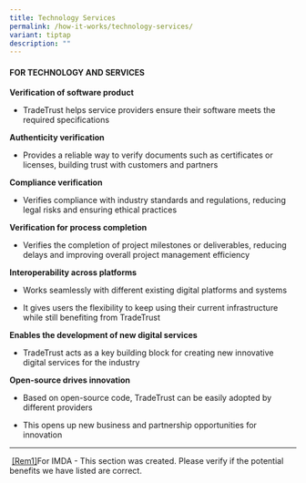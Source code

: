 ```yaml
---
title: Technology Services
permalink: /how-it-works/technology-services/
variant: tiptap
description: ""
---
```

<h4><strong>FOR TECHNOLOGY AND SERVICES</strong></h4>
<p><strong>Verification of software product </strong>
</p>
<ul data-tight="true" class="tight">
<li>
<p>TradeTrust helps service providers ensure their software meets the required
specifications</p>
</li>
</ul>
<p><strong>Authenticity verification</strong>
</p>
<ul data-tight="true" class="tight">
<li>
<p>Provides a reliable way to verify documents such as certificates or licenses,
building trust with customers and partners</p>
</li>
</ul>
<p><strong>Compliance verification</strong>
</p>
<ul data-tight="true" class="tight">
<li>
<p>Verifies compliance with industry standards and regulations, reducing
legal risks and ensuring ethical practices</p>
</li>
</ul>
<p><strong>Verification for process completion</strong>
</p>
<ul data-tight="true" class="tight">
<li>
<p>Verifies the completion of project milestones or deliverables, reducing
delays and improving overall project management efficiency</p>
</li>
</ul>
<p><strong>Interoperability across platforms</strong>
</p>
<ul data-tight="true" class="tight">
<li>
<p>Works seamlessly with different existing digital platforms and systems</p>
</li>
<li>
<p>It gives users the flexibility to keep using their current infrastructure
while still benefiting from TradeTrust</p>
</li>
</ul>
<p><strong>Enables the development of new digital services</strong>
</p>
<ul data-tight="true" class="tight">
<li>
<p>TradeTrust acts as a key building block for creating new innovative digital
services for the industry</p>
</li>
</ul>
<p><strong>Open-source drives innovation</strong>
</p>
<ul data-tight="true" class="tight">
<li>
<p>Based on open-source code, TradeTrust can be easily adopted by different
providers</p>
</li>
<li>
<p>This opens up new business and partnership opportunities for innovation</p>
</li>
</ul>
<hr>
<p>&nbsp;<a href="#_msoanchor_1" class="msocomoff" rel="noopener noreferrer nofollow" target="_blank">[Rem1]</a>For IMDA - This section was created. Please
verify if the potential benefits we have listed are correct.</p>